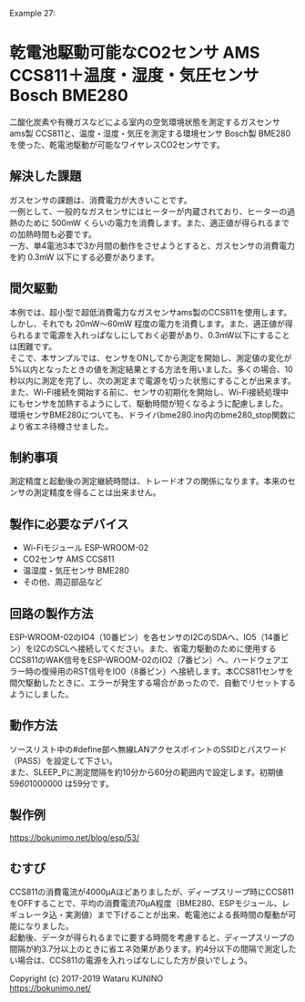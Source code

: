 Example 27:
# 乾電池駆動可能なCO2センサ AMS CCS811＋温度・湿度・気圧センサ Bosch BME280

二酸化炭素や有機ガスなどによる室内の空気環境状態を測定するガスセンサ ams製 CCS811と、温度・湿度・気圧を測定する環境センサ Bosch製 BME280を使った、乾電池駆動が可能なワイヤレスCO2センサです。  

## 解決した課題

ガスセンサの課題は、消費電力が大きいことです。  
一例として、一般的なガスセンサにはヒーターが内蔵されており、ヒーターの過熱のために 500mW くらいの電力を消費します。また、適正値が得られるまでの加熱時間も必要です。  
一方、単4電池3本で3か月間の動作をさせようとすると、ガスセンサの消費電力を約 0.3mW 以下にする必要があります。  

## 間欠駆動

本例では、超小型で超低消費電力なガスセンサams製のCCS811を使用します。  
しかし、それでも 20mW～60mW 程度の電力を消費します。また、適正値が得られるまで電源を入れっぱなしにしておく必要があり、0.3mW以下にすることは困難です。  
そこで、本サンプルでは、センサをONしてから測定を開始し、測定値の変化が5%以内となったときの値を測定結果とする方法を用いました。多くの場合、10秒以内に測定を完了し、次の測定まで電源を切った状態にすることが出来ます。  
また、Wi-Fi接続を開始する前に、センサの初期化を開始し、Wi-Fi接続処理中にもセンサを加熱するようにして、駆動時間が短くなるように配慮しました。  
環境センサBME280についても、ドライバbme280.ino内のbme280_stop関数により省エネ待機させました。  

## 制約事項

測定精度と起動後の測定継続時間は、トレードオフの関係になります。本来のセンサの測定精度を得ることは出来ません。  

## 製作に必要なデバイス

* Wi-Fiモジュール ESP-WROOM-02
* CO2センサ AMS CCS811
* 温湿度・気圧センサ BME280
* その他、周辺部品など

## 回路の製作方法

ESP-WROOM-02のIO4（10番ピン）を各センサのI2CのSDAへ、IO5（14番ピン）をI2CのSCLへ接続してください。また、省電力駆動のために使用するCCS811のWAK信号をESP-WROOM-02のIO2（7番ピン）へ、ハードウェアエラー時の復帰用のRST信号をIO0（8番ピン）へ接続します。本CCS811センサを間欠駆動したときに、エラーが発生する場合があったので、自動でリセットするようにしました。

## 動作方法

ソースリスト中の#define部へ無線LANアクセスポイントのSSIDとパスワード（PASS）を設定して下さい。  
また、SLEEP_Pに測定間隔を約10分から60分の範囲内で設定します。初期値 59*60*1000000 は59分です。  

## 製作例

<https://bokunimo.net/blog/esp/53/>

## むすび

CCS811の消費電流が4000μAほどありましたが、ディープスリープ時にCCS811をOFFすることで、平均の消費電流70μA程度（BME280、ESPモジュール、レギュレータ込・実測値）まで下げることが出来、乾電池による長時間の駆動が可能になりました。  
起動後、データが得られるまでに要する時間を考慮すると、ディープスリープの間隔が約3.7分以上のときに省エネ効果があります。約4分以下の間隔で測定したい場合は、CCS811の電源を入れっぱなしにした方が良いでしょう。

Copyright (c) 2017-2019 Wataru KUNINO  
<https://bokunimo.net/>
